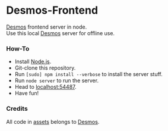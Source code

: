 # Desmos-Frontend
[Desmos](https://www.desmos.com/) frontend server in node.
<br>
Use this local [Desmos](https://www.desmos.com/) server for offline use.

### How-To
+ Install [Node.js](http://nodejs.org/).
+ Git-clone this repository.
+ Run `[sudo] npm install --verbose` to install the server stuff.
+ Run `node server` to run the server.
+ Head to [localhost:54487](http://localhost:54487).
+ Have fun!

### Credits
All code in [assets](./assets) belongs to [Desmos](https://www.desmos.com/).
